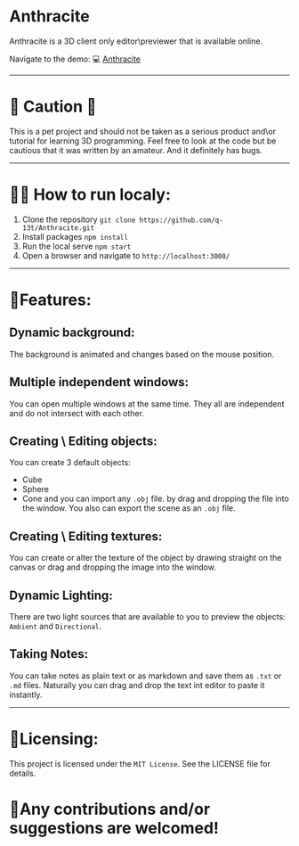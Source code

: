 # Anthracite
Anthracite is a 3D client only editor\previewer that is available online.

Navigate to the demo: 💻 [Anthracite](https://q-13t.github.io/Anthracite/)
___

# 🚨 Caution 🚨
This is a pet project and should not be taken as a serious product and\or tutorial for learning 3D programming. Feel free to look at the code but be cautious that it was written by an amateur. And it definitely has bugs.
___

# 🏃‍♀️ How to run localy:

1. Clone the repository
    `git clone https://github.com/q-13t/Anthracite.git`
2. Install packages
    `npm install`
3. Run the local serve
    `npm start`
4. Open a browser and navigate to `http://localhost:3000/`
___

# 🌟Features:

## Dynamic background:
The background is animated and changes based on the mouse position.

## Multiple independent windows:
You can open multiple windows at the same time. They all are independent and do not intersect with each other.


## Creating \ Editing objects:
You can create 3 default objects:
- Cube
- Sphere
- Cone
and you can import any `.obj` file. by drag and dropping the file into the window. You also can export the scene as an `.obj` file.


## Creating \ Editing textures:
You can create or alter the texture of the object by drawing straight on the canvas or drag and dropping the image into the window.

## Dynamic Lighting:
There are two light sources that are available to you to preview the objects: `Ambient` and `Directional`.


## Taking Notes:
You can take notes as plain text or as markdown and save them as `.txt` or `.md` files. Naturally you can drag and drop the text int editor to paste it instantly.

___
# 🧾Licensing:
This project is licensed under the `MIT License`. See the LICENSE file for details.

# 🤗Any contributions and/or suggestions are welcomed!